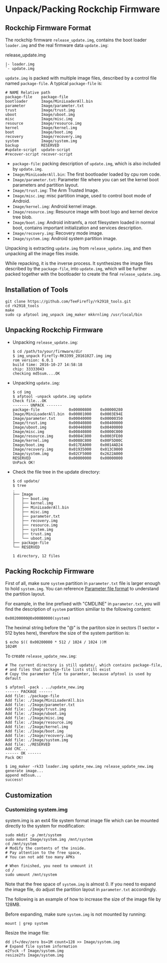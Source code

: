# Unpack/Packing Rockchip Firmware

## Rockchip Firmware Format

The rockchip firmware `release_update.img`, contains the boot loader `loader.img` and the real firmware data `update.img`:

release_update.img

```text
|- loader.img
`- update.img
```

`update.img` is packed with multiple image files, described by a control file named `package-file`. A typical `package-file` is:

```text
# NAME Relative path
package-file    package-file
bootloader      Image/MiniLoaderAll.bin
parameter       Image/parameter.txt
trust           Image/trust.img
uboot           Image/uboot.img
misc            Image/misc.img
resource        Image/resource.img
kernel          Image/kernel.img
boot            Image/boot.img
recovery        Image/recovery.img
system          Image/system.img
backup          RESERVED
#update-script  update-script
#recover-script recover-script
```

- `package-file`: packing description of `update.img`, which is also included by `update.img`.
- `Image/MiniLoaderAll.bin`: The first bootloader loaded by cpu rom code.
- `Image/parameter.txt`: Parameter file where you can set the kernel boot parameters and partition layout.
- `Image/trust.img`: The Arm Trusted Image.
- `Image/misc.img`: misc partition image, used to control boot mode of Android.
- `Image/kernel.img`: Android kernel image.
- `Image/resource.img`: Resource image with boot logo and kernel device tree blob.
- `Image/boot.img`: Android initramfs, a root filesystem loaded in normal boot, contains important initialization and services description.
- `Image/recovery.img`: Recovery mode image.
- `Image/system.img`: Android system partition image.

Unpacking is extracting `update.img` from `release_update.img`,  and then unpacking all the image files inside.

While repacking, it is the inverse process. It synthesizes the image files described by the `package-file`, into `update.img`, which will be further packed together with the bootloader to create the final `release_update.img`.

## Installation of Tools

``` shell
git clone https://github.com/TeeFirefly/rk2918_tools.git
cd rk2918_tools
make
sudo cp afptool img_unpack img_maker mkkrnlimg /usr/local/bin
```

## Unpacking Rockchip Firmware

- Unpacking `release_update.img`:

    ``` shell
    $ cd /path/to/your/firmware/dir
    $ img_unpack Firefly-RK3399_20161027.img img
    rom version: 6.0.1
    build time: 2016-10-27 14:58:18
    chip: 33333043
    checking md5sum....OK
    ```

- Unpacking `update.img`:

    ``` shell
    $ cd img
    $ afptool -unpack update.img update
    Check file...OK
    ------- UNPACK -------
    package-file             0x00000800    0x00000280
    Image/MiniLoaderAll.bin  0x00001000    0x0003E94E
    Image/parameter.txt      0x00040000    0x00000350
    Image/trust.img          0x00040800    0x00400000
    Image/uboot.img          0x00440800    0x00400000
    Image/misc.img           0x00840800    0x0000C000
    Image/resource.img       0x0084C800    0x0003FE00
    Image/kernel.img         0x0088C800    0x00F5D00C
    Image/boot.img           0x017EA000    0x0014AD24
    Image/recovery.img       0x01935000    0x013C0000
    Image/system.img         0x02CF5000    0x2622A000
    RESERVED                 0x00000000    0x00000000
    UnPack OK!
    ```

- Check the file tree in the update directory:

  ``` shell
  $ cd update/
  $ tree
  .
  ├── Image
  │   ├── boot.img
  │   ├── kernel.img
  │   ├── MiniLoaderAll.bin
  │   ├── misc.img
  │   ├── parameter.txt
  │   ├── recovery.img
  │   ├── resource.img
  │   ├── system.img
  │   ├── trust.img
  │   └── uboot.img
  ├── package-file
  └── RESERVED

  1 directory, 12 files
  ```

## Packing Rockchip Firmware

First of all, make sure `system` partition in `parameter.txt` file is larger enough to hold `system.img`. You can reference [Parameter file format](http://www.t-firefly.com/download/Firefly-RK3399/docs/Rockchip%20Parameter%20File%20Format%20Ver1.3.pdf) to understand the partition layout.

For example, in the line prefixed with "CMDLINE" in `parameter.txt`, you will find the description of `system` partition similiar to the following content:

```text
0x00200000@0x000B0000(system)
```

The heximal string before the "@" is the partiton size in sectors (1 sector = 512 bytes here), therefore the size of the system partition is:

``` shell
$ echo $(( 0x00200000 * 512 / 1024 / 1024 ))M
1024M
```

To create `release_update_new.img`:

``` shell
# The current directory is still update/, which contains package-file,
# and files that package-file lists still exist
# Copy the parameter file to paramter, because afptool is used by default

$ afptool -pack . ../update_new.img
------ PACKAGE ------
Add file: ./package-file
Add file: ./Image/MiniLoaderAll.bin
Add file: ./Image/parameter.txt
Add file: ./Image/trust.img
Add file: ./Image/uboot.img
Add file: ./Image/misc.img
Add file: ./Image/resource.img
Add file: ./Image/kernel.img
Add file: ./Image/boot.img
Add file: ./Image/recovery.img
Add file: ./Image/system.img
Add file: ./RESERVED
Add CRC...
------ OK ------
Pack OK!

$ img_maker -rk33 loader.img update_new.img release_update_new.img
generate image...
append md5sum...
success!
```

## Customization

### Customizing system.img

system.img is an ext4 file system format image file which can be mounted directly to the system for modification:

``` shell
sudo mkdir -p /mnt/system
sudo mount Image/system.img /mnt/system
cd /mnt/system
# Modify the contents of the inside.
# Pay attention to the free space,
# You can not add too many APKs

# When finished, you need to unmount it
cd /
sudo umount /mnt/system
```

Note that the free space of `system.img` is almost 0. If you need to expand the image file, do adjust the partition layout in `parameter.txt` accordingly.

The following is an example of how to increase the size of the image file by 128MB.

Before expanding, make sure `system.img` is not mounted by running:

``` shell
mount | grep system
```

Resize the image file:

``` shell
dd if=/dev/zero bs=1M count=128 >> Image/system.img
# Expand file system information
e2fsck -f Image/system.img
resize2fs Image/system.img
```
